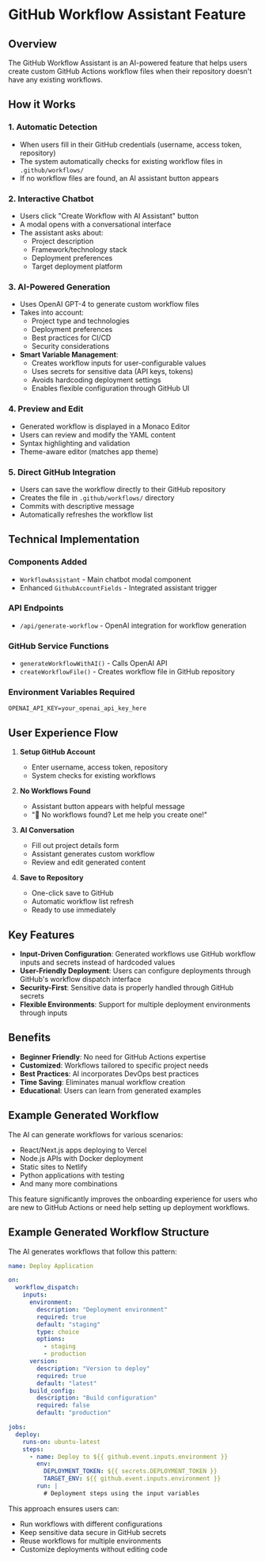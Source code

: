 # GitHub Workflow Assistant Feature

## Overview

The GitHub Workflow Assistant is an AI-powered feature that helps users create custom GitHub Actions workflow files when their repository doesn't have any existing workflows.

## How it Works

### 1. Automatic Detection

- When users fill in their GitHub credentials (username, access token, repository)
- The system automatically checks for existing workflow files in `.github/workflows/`
- If no workflow files are found, an AI assistant button appears

### 2. Interactive Chatbot

- Users click "Create Workflow with AI Assistant" button
- A modal opens with a conversational interface
- The assistant asks about:
  - Project description
  - Framework/technology stack
  - Deployment preferences
  - Target deployment platform

### 3. AI-Powered Generation

- Uses OpenAI GPT-4 to generate custom workflow files
- Takes into account:
  - Project type and technologies
  - Deployment preferences
  - Best practices for CI/CD
  - Security considerations
- **Smart Variable Management**:
  - Creates workflow inputs for user-configurable values
  - Uses secrets for sensitive data (API keys, tokens)
  - Avoids hardcoding deployment settings
  - Enables flexible configuration through GitHub UI

### 4. Preview and Edit

- Generated workflow is displayed in a Monaco Editor
- Users can review and modify the YAML content
- Syntax highlighting and validation
- Theme-aware editor (matches app theme)

### 5. Direct GitHub Integration

- Users can save the workflow directly to their GitHub repository
- Creates the file in `.github/workflows/` directory
- Commits with descriptive message
- Automatically refreshes the workflow list

## Technical Implementation

### Components Added

- `WorkflowAssistant` - Main chatbot modal component
- Enhanced `GithubAccountFields` - Integrated assistant trigger

### API Endpoints

- `/api/generate-workflow` - OpenAI integration for workflow generation

### GitHub Service Functions

- `generateWorkflowWithAI()` - Calls OpenAI API
- `createWorkflowFile()` - Creates workflow file in GitHub repository

### Environment Variables Required

```env
OPENAI_API_KEY=your_openai_api_key_here
```

## User Experience Flow

1. **Setup GitHub Account**

   - Enter username, access token, repository
   - System checks for existing workflows

2. **No Workflows Found**

   - Assistant button appears with helpful message
   - "🤖 No workflows found? Let me help you create one!"

3. **AI Conversation**

   - Fill out project details form
   - Assistant generates custom workflow
   - Review and edit generated content

4. **Save to Repository**
   - One-click save to GitHub
   - Automatic workflow list refresh
   - Ready to use immediately

## Key Features

- **Input-Driven Configuration**: Generated workflows use GitHub workflow inputs and secrets instead of hardcoded values
- **User-Friendly Deployment**: Users can configure deployments through GitHub's workflow dispatch interface
- **Security-First**: Sensitive data is properly handled through GitHub secrets
- **Flexible Environments**: Support for multiple deployment environments through inputs

## Benefits

- **Beginner Friendly**: No need for GitHub Actions expertise
- **Customized**: Workflows tailored to specific project needs
- **Best Practices**: AI incorporates DevOps best practices
- **Time Saving**: Eliminates manual workflow creation
- **Educational**: Users can learn from generated examples

## Example Generated Workflow

The AI can generate workflows for various scenarios:

- React/Next.js apps deploying to Vercel
- Node.js APIs with Docker deployment
- Static sites to Netlify
- Python applications with testing
- And many more combinations

This feature significantly improves the onboarding experience for users who are new to GitHub Actions or need help setting up deployment workflows.

## Example Generated Workflow Structure

The AI generates workflows that follow this pattern:

```yaml
name: Deploy Application

on:
  workflow_dispatch:
    inputs:
      environment:
        description: "Deployment environment"
        required: true
        default: "staging"
        type: choice
        options:
          - staging
          - production
      version:
        description: "Version to deploy"
        required: true
        default: "latest"
      build_config:
        description: "Build configuration"
        required: false
        default: "production"

jobs:
  deploy:
    runs-on: ubuntu-latest
    steps:
      - name: Deploy to ${{ github.event.inputs.environment }}
        env:
          DEPLOYMENT_TOKEN: ${{ secrets.DEPLOYMENT_TOKEN }}
          TARGET_ENV: ${{ github.event.inputs.environment }}
        run: |
          # Deployment steps using the input variables
```

This approach ensures users can:

- Run workflows with different configurations
- Keep sensitive data secure in GitHub secrets
- Reuse workflows for multiple environments
- Customize deployments without editing code
